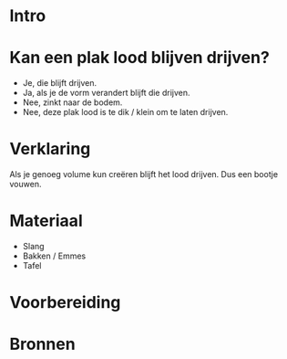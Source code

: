 # Intro


# Kan een plak lood blijven drijven?
- Je, die blijft drijven.
- Ja, als je de vorm verandert blijft die drijven.
- Nee, zinkt naar de bodem.
- Nee, deze plak lood is te dik / klein om te laten drijven.
  
# Verklaring
Als je genoeg volume kun creëren blijft het lood drijven. Dus een bootje vouwen.


# Materiaal
- Slang
- Bakken / Emmes
- Tafel


# Voorbereiding

# Bronnen

